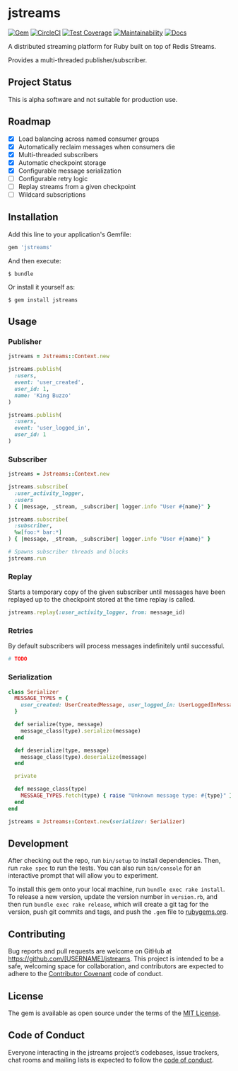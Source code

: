 # jstreams

[![Gem](https://img.shields.io/gem/v/jstreams.svg)](https://rubygems.org/gems/jstreams)
[![CircleCI](https://img.shields.io/circleci/project/github/jstotz/jstreams/master.svg)](https://circleci.com/gh/jstotz/jstreams)
[![Test Coverage](https://img.shields.io/codeclimate/coverage/jstotz/jstreams.svg)](https://codeclimate.com/github/jstotz/jstreams/test_coverage)
[![Maintainability](https://img.shields.io/codeclimate/maintainability/jstotz/jstreams.svg)](https://codeclimate.com/github/jstotz/jstreams/maintainability)
[![Docs](https://img.shields.io/badge/docs-yard-green.svg)](https://www.rubydoc.info/github/jstotz/jstreams/master)

A distributed streaming platform for Ruby built on top of Redis Streams.

Provides a multi-threaded publisher/subscriber.

## Project Status

This is alpha software and not suitable for production use.

## Roadmap

- [X] Load balancing across named consumer groups
- [X] Automatically reclaim messages when consumers die
- [X] Multi-threaded subscribers
- [X] Automatic checkpoint storage
- [X] Configurable message serialization
- [ ] Configurable retry logic
- [ ] Replay streams from a given checkpoint
- [ ] Wildcard subscriptions

## Installation

Add this line to your application's Gemfile:

```ruby
gem 'jstreams'
```

And then execute:

    $ bundle

Or install it yourself as:

    $ gem install jstreams

## Usage

### Publisher

```ruby
jstreams = Jstreams::Context.new

jstreams.publish(
  :users,
  event: 'user_created',
  user_id: 1,
  name: 'King Buzzo'
)

jstreams.publish(
  :users,
  event: 'user_logged_in',
  user_id: 1
)
```

### Subscriber

```ruby
jstreams = Jstreams::Context.new

jstreams.subscribe(
  :user_activity_logger,
  :users
) { |message, _stream, _subscriber| logger.info "User #{name}" }

jstreams.subscribe(
  :subscriber,
  %w[foo:* bar:*]
) { |message, _stream, _subscriber| logger.info "User #{name}" }

# Spawns subscriber threads and blocks
jstreams.run
```

### Replay

Starts a temporary copy of the given subscriber until messages have been replayed up to the checkpoint stored at the time replay is called.

```ruby
jstreams.replay(:user_activity_logger, from: message_id)
```

### Retries

By default subscribers will process messages indefinitely until successful.

```ruby
# TODO
```

### Serialization

```ruby
class Serializer
  MESSAGE_TYPES = {
    user_created: UserCreatedMessage, user_logged_in: UserLoggedInMessage
  }

  def serialize(type, message)
    message_class(type).serialize(message)
  end

  def deserialize(type, message)
    message_class(type).deserialize(message)
  end

  private

  def message_class(type)
    MESSAGE_TYPES.fetch(type) { raise "Unknown message type: #{type}" }
  end
end

jstreams = Jstreams::Context.new(serializer: Serializer)
```

## Development

After checking out the repo, run `bin/setup` to install dependencies. Then, run `rake spec` to run the tests. You can also run `bin/console` for an interactive prompt that will allow you to experiment.

To install this gem onto your local machine, run `bundle exec rake install`. To release a new version, update the version number in `version.rb`, and then run `bundle exec rake release`, which will create a git tag for the version, push git commits and tags, and push the `.gem` file to [rubygems.org](https://rubygems.org).

## Contributing

Bug reports and pull requests are welcome on GitHub at https://github.com/[USERNAME]/jstreams. This project is intended to be a safe, welcoming space for collaboration, and contributors are expected to adhere to the [Contributor Covenant](http://contributor-covenant.org) code of conduct.

## License

The gem is available as open source under the terms of the [MIT License](https://opensource.org/licenses/MIT).

## Code of Conduct

Everyone interacting in the jstreams project’s codebases, issue trackers, chat rooms and mailing lists is expected to follow the [code of conduct](https://github.com/[USERNAME]/jstreams/blob/master/CODE_OF_CONDUCT.md).
